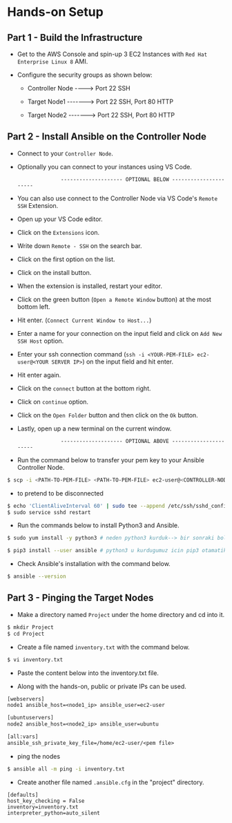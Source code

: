 # Hands-on Setup



## Part 1 - Build the Infrastructure

- Get to the AWS Console and spin-up 3 EC2 Instances with ```Red Hat Enterprise Linux 8``` AMI.

- Configure the security groups as shown below:

    - Controller Node ----> Port 22 SSH

    - Target Node1 -------> Port 22 SSH, Port 80 HTTP

    - Target Node2 -------> Port 22 SSH, Port 80 HTTP

## Part 2 - Install Ansible on the Controller Node

- Connect to your ```Controller Node```.

- Optionally you can connect to your instances using VS Code.

                    -------------------- OPTIONAL BELOW ----------------------

- You can also use connect to the Controller Node via VS Code's ```Remote SSH``` Extension. 

- Open up your VS Code editor. 

- Click on the ```Extensions``` icon. 

- Write down ```Remote - SSH``` on the search bar. 

- Click on the first option on the list.

- Click on the install button.

- When the extension is installed, restart your editor.

- Click on the green button (```Open a Remote Window``` button) at the most bottom left.

- Hit enter. (```Connect Current Window to Host...```)

- Enter a name for your connection on the input field and click on ```Add New SSH Host``` option.

- Enter your ssh connection command (```ssh -i <YOUR-PEM-FILE> ec2-user@<YOUR SERVER IP>```) on the input field and hit enter.

- Hit enter again.

- Click on the ```connect``` button at the bottom right.

- Click on ```continue``` option.

- Click on the ```Open Folder``` button and then click on the ```Ok``` button.

- Lastly, open up a new terminal on the current window.

                    -------------------- OPTIONAL ABOVE ----------------------


- Run the command below to transfer your pem key to your Ansible Controller Node.

```bash
$ scp -i <PATH-TO-PEM-FILE> <PATH-TO-PEM-FILE> ec2-user@<CONTROLLER-NODE-IP>:/home/ec2-user
```

- to pretend to be disconnected

```bash
$ echo 'ClientAliveInterval 60' | sudo tee --append /etc/ssh/sshd_config
$ sudo service sshd restart
```

- Run the commands below to install Python3 and Ansible. 

```bash
$ sudo yum install -y python3 # neden python3 kurduk--> bir sonraki bolumde dynamic(yani aws den ip cekme vb.) inventory ile calisacagiz. bunun icin Boto3 kullanmamiz gerektigi icin python3 kurduk. 
```

```bash
$ pip3 install --user ansible # python3 u kurdugumuz icin pip3 otamatik kurulmus oldu. yeniden kurmaya gerek yok. ayrica komutta --user demek zorunlu degil ama yapmazsak komut calistirirken her seferinde sudo girmek zorunda kaliriz.
```

- Check Ansible's installation with the command below.

```bash
$ ansible --version
```

## Part 3 - Pinging the Target Nodes


- Make a directory named ```Project``` under the home directory and cd into it.

```bash 
$ mkdir Project
$ cd Project
```

- Create a file named ```inventory.txt``` with the command below.

```bash
$ vi inventory.txt
```

- Paste the content below into the inventory.txt file.

- Along with the hands-on, public or private IPs can be used.

```txt
[webservers]
node1 ansible_host=<node1_ip> ansible_user=ec2-user

[ubuntuservers]
node2 ansible_host=<node2_ip> ansible_user=ubuntu

[all:vars]
ansible_ssh_private_key_file=/home/ec2-user/<pem file>
```


- ping the nodes 

```bash
$ ansible all -m ping -i inventory.txt
```

- Create another file named ```.ansible.cfg``` in the "project" directory.

```
[defaults]
host_key_checking = False
inventory=inventory.txt
interpreter_python=auto_silent

```
